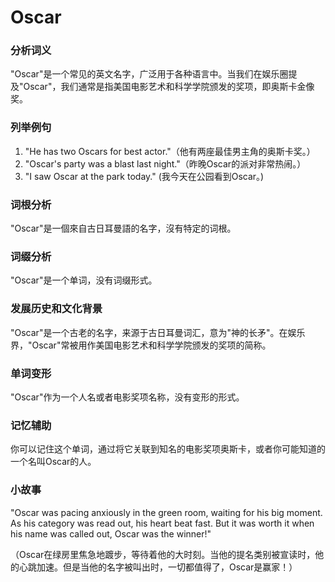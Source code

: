 # Oscar

### 分析词义

  

"Oscar"是一个常见的英文名字，广泛用于各种语言中。当我们在娱乐圈提及"Oscar"，我们通常是指美国电影艺术和科学学院颁发的奖项，即奥斯卡金像奖。

  

### 列举例句

  

1.  "He has two Oscars for best actor."（他有两座最佳男主角的奥斯卡奖。）
2.  "Oscar's party was a blast last night."（昨晚Oscar的派对非常热闹。）
3.  "I saw Oscar at the park today." (我今天在公园看到Oscar。)

  

### 词根分析

  

"Oscar"是一個來自古日耳曼語的名字，沒有特定的词根。

  

### 词缀分析

  

"Oscar"是一个单词，没有词缀形式。

  

### 发展历史和文化背景

  

"Oscar"是一个古老的名字，来源于古日耳曼词汇，意为"神的长矛"。在娱乐界，"Oscar"常被用作美国电影艺术和科学学院颁发的奖项的简称。

  

### 单词变形

  

"Oscar"作为一个人名或者电影奖项名称，没有变形的形式。

  

### 记忆辅助

  

你可以记住这个单词，通过将它关联到知名的电影奖项奥斯卡，或者你可能知道的一个名叫Oscar的人。

  

### 小故事

  

"Oscar was pacing anxiously in the green room, waiting for his big moment. As his category was read out, his heart beat fast. But it was worth it when his name was called out, Oscar was the winner!"

  

（Oscar在绿房里焦急地踱步，等待着他的大时刻。当他的提名类别被宣读时，他的心跳加速。但是当他的名字被叫出时，一切都值得了，Oscar是赢家！）
